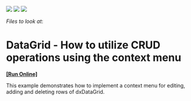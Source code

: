 <!-- default badges list -->
![](https://img.shields.io/endpoint?url=https://codecentral.devexpress.com/api/v1/VersionRange/128583131/14.2.7%2B)
[![](https://img.shields.io/badge/Open_in_DevExpress_Support_Center-FF7200?style=flat-square&logo=DevExpress&logoColor=white)](https://supportcenter.devexpress.com/ticket/details/T123309)
[![](https://img.shields.io/badge/📖_How_to_use_DevExpress_Examples-e9f6fc?style=flat-square)](https://docs.devexpress.com/GeneralInformation/403183)
<!-- default badges end -->
<!-- default file list -->
*Files to look at*:

<!-- default file list end -->
# DataGrid - How to utilize CRUD operations using the context menu
<!-- run online -->
**[[Run Online]](https://codecentral.devexpress.com/128583131/)**
<!-- run online end -->


This example demonstrates how to implement a context menu for editing, adding and deleting rows of dxDataGrid.

<br/>


